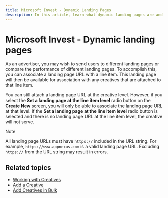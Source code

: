 ```yaml
---
title: Microsoft Invest - Dynamic Landing Pages
description: In this article, learn what dynamic landing pages are and how to attach specific landing pages to line items.
---
```


# Microsoft Invest - Dynamic landing pages

As an advertiser, you may wish to send users to different landing pages or compare the performance of different landing pages. To accomplish this, you can associate a landing page URL with a line item. This landing page will then be available for association with any creatives that are attached to that line item.

You can still attach a landing page URL at the creative level. However, if you select the **Set a landing page at the line item level** radio button on the **Create New** screen, you will only be able to associate the landing page URL at that level. If the **Set a landing page at the line item level** radio button is selected and there is no landing page URL at the line item level, the creative will not serve.

> [!NOTE]
> All landing page URLs must have `https://` included in the URL string. For example, `https://www.appnexus.com` is a valid landing page URL. Excluding `https://` from the URL string may result in errors.

## Related topics

- [Working with Creatives](working-with-creatives.md)
- [Add a Creative](add-a-creative.md)
- [Add Creatives in Bulk](add-creatives-in-bulk.md)

